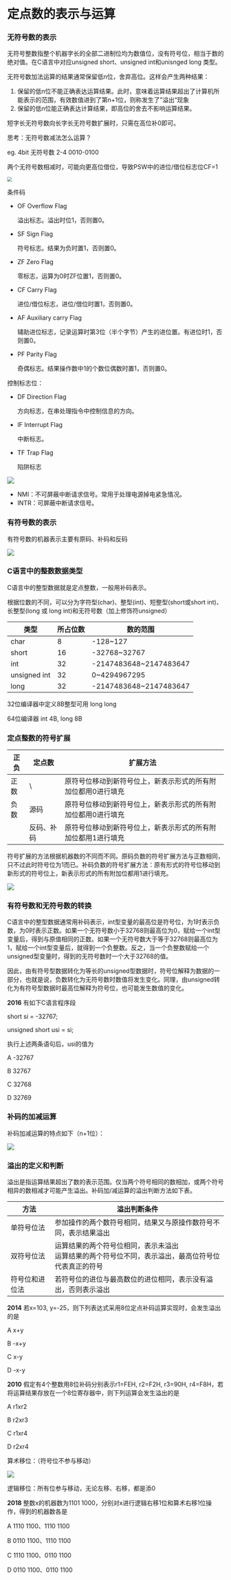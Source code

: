 # 定点数的表示与运算

### 无符号数的表示

无符号整数指整个机器字长的全部二进制位均为数值位，没有符号位，相当于数的绝对值。在C语言中对应unsigned short、unsigned int和unisnged long 类型。

无符号数加法运算的结果通常保留低n位，舍弃高位。这样会产生两种结果：

1. 保留的低n位不能正确表达运算结果。此时，意味着运算结果超出了计算机所能表示的范围，有效数值进到了第n+1位，则称发生了”溢出“现象
2. 保留的低n位能正确表达计算结果，即高位的舍去不影响运算结果。

短字长无符号数向长字长无符号数扩展时，只需在高位补0即可。

思考：无符号数减法怎么运算？

eg. 4bit 无符号数 2-4 0010-0100

两个无符号数相减时，可能向更高位借位，导致PSW中的进位/借位标志位CF=1

<img src="1.png" style="zoom:67%;" />

条件码

- OF Overflow Flag

  溢出标志。溢出时位1，否则置0。

- SF Sign Flag

  符号标志。结果为负时置1，否则置0。

- ZF Zero Flag

  零标志，运算为0时ZF位置1，否则置0。

- CF Carry Flag

  进位/借位标志，进位/借位时置1，否则置0。

- AF Auxiliary carry Flag

  辅助进位标志，记录运算时第3位（半个字节）产生的进位置。有进位时1，否则置0。

- PF Parity Flag

  奇偶标志。结果操作数中1的个数位偶数时置1，否则置0。

控制标志位：

- DF Direction Flag

  方向标志，在串处理指令中控制信息的方向。

- IF Interrupt Flag

  中断标志。

- TF Trap Flag

  陷阱标志

![](2.png)

- NMI：不可屏蔽中断请求信号。常用于处理电源掉电紧急情况。
- INTR：可屏蔽中断请求信号。

### 有符号数的表示

有符号数的机器表示主要有原码、补码和反码

![](3.png)

### C语言中的整数数据类型

C语言中的整型数据就是定点整数，一般用补码表示。

根据位数的不同，可以分为字符型(char)、整型(int)、短整型(short或short int)、长整型(long 或 long int)和无符号数（加上修饰符unsigned）

| 类型         | 所占位数 | 数的范围               |
| ------------ | -------- | ---------------------- |
| char         | 8        | -128~127               |
| short        | 16       | -32768~32767           |
| int          | 32       | -2147483648~2147483647 |
| unsigned int | 32       | 0~4294967295           |
| long         | 32       | -2147483648~2147483647 |

32位编译器中定义8B整型可用 long long

64位编译器 int 4B, long 8B 

### 定点整数的符号扩展

| 正负 | 定点数     | 扩展方法                                                     |
| ---- | ---------- | ------------------------------------------------------------ |
| 正数 | \          | 原符号位移动到新符号位上，新表示形式的所有附加位都用0进行填充 |
| 负数 | 源码       | 原符号位移动到新符号位上，新表示形式的所有附加位都用0进行填充 |
|      | 反码、补码 | 原符号位移动到新符号位上，新表示形式的所有附加位都用1进行填充 |

符号扩展的方法根据机器数的不同而不同。原码负数的符号扩展方法与正数相同，只不过此时符号位为1而已。补码负数的符号扩展方法：原有形式的符号位移动到新形式的符号位上，新表示形式的所有附加位都用1进行填充。

![](4.png)

### 有符号数和无符号数的转换

C语言中的整型数据通常用补码表示，int型变量的最高位是符号位，为1时表示负数，为0时表示正数。如果一个无符号数小于32768则最高位为0，赋给一个int型变量后，得到与原值相同的正数。如果一个无符号数大于等于32768则最高位为1，赋给一个int型变量后，就得到一个负整数。反之，当一个负整数赋给一个unsigned型变量时，得到的无符号数时一个大于32768的值。

因此，由有符号型数据转化为等长的unsigned型数据时，符号位解释为数据的一部分，也就是说，负数转化为无符号数时数值将发生变化。同理，由unsigned转化为有符号型数据时最高位解释为符号位，也可能发生数值的变化。

**2016** 有如下C语言程序段

short si = -32767;

unsigned short usi = si;

执行上述两条语句后，usi的值为

A -32767

B 32767

C 32768

D 32769

### 补码的加减运算

补码加减运算的特点如下（n+1位）：

![](5.png)

### 溢出的定义和判断

溢出是指运算结果超出了数的表示范围。仅当两个符号相同的数相加，或两个符号相异的数相减才可能产生溢出。补码加/减运算的溢出判断方法如下表。

| 方法           | 溢出判断条件                                                 |
| -------------- | ------------------------------------------------------------ |
| 单符号位法     | 参加操作的两个数符号相同，结果又与原操作数符号不同，表示结果溢出 |
| 双符号位法     | 运算结果的两个符号位相同，表示未溢出<br />运算结果的两个符号位不同，表示溢出，最高位符号位代表真正的符号 |
| 符号位和进位法 | 若符号位的进位与最高数位的进位相同，表示没有溢出，否则表示溢出 |

**2014** 若x=103, y=-25，则下列表达式采用8位定点补码运算实现时，会发生溢出的是

A x+y

B -x+y

C x-y

D -x-y

**2010** 假定有4个整数用8位补码分别表示r1=FEH, r2=F2H, r3=90H, r4=F8H，若将运算结果存放在一个8位寄存器中，则下列运算会发生溢出的是

A r1xr2

B r2xr3

C r1xr4

D r2xr4

算术移位：（符号位不参与移动）

![](6.png)

逻辑移位：所有位参与移动，无论左移、右移，都是添0

**2018** 整数x的机器数为1101 1000，分别对x进行逻辑右移1位和算术右移1位操作，得到的机器数各是

A 1110 1100、1110 1100

B 0110 1100、1110 1100

C 1110 1100、0110 1100

D 0110 1100、0110 1100